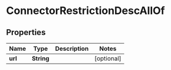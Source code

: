 

# ConnectorRestrictionDescAllOf


## Properties

| Name | Type | Description | Notes |
|------------ | ------------- | ------------- | -------------|
|**url** | **String** |  |  [optional] |



